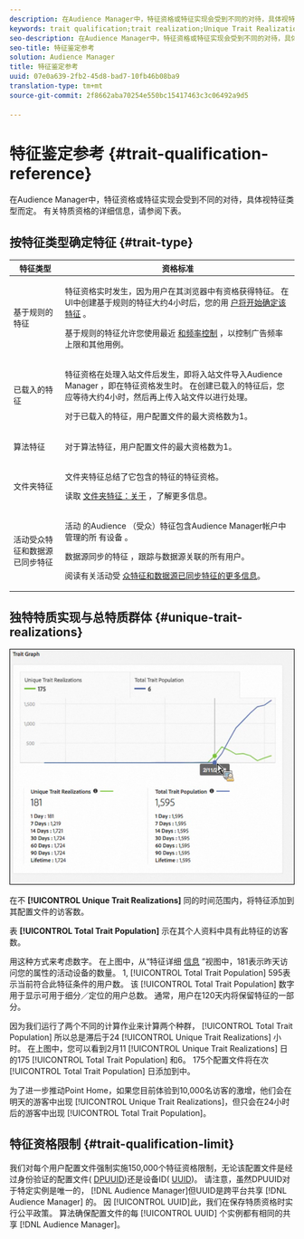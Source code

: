 ```yaml
---
description: 在Audience Manager中，特征资格或特征实现会受到不同的对待，具体视特征类型而定。 有关特质资格的详细信息，请参阅下表。
keywords: trait qualification;trait realization;Unique Trait Realizations;UTR;Total Trait Population;TTP
seo-description: 在Audience Manager中，特征资格或特征实现会受到不同的对待，具体视特征类型而定。 有关特质资格的详细信息，请参阅下表。
seo-title: 特征鉴定参考
solution: Audience Manager
title: 特征鉴定参考
uuid: 07e0a639-2fb2-45d8-bad7-10fb46b08ba9
translation-type: tm+mt
source-git-commit: 2f8662aba70254e550bc15417463c3c06492a9d5

---
```



# 特征鉴定参考 {#trait-qualification-reference}

在Audience Manager中，特征资格或特征实现会受到不同的对待，具体视特征类型而定。 有关特质资格的详细信息，请参阅下表。

## 按特征类型确定特征 {#trait-type}

<table id="table_14CD705F376B44EEA9A6C011984356F0"> 
 <thead> 
  <tr> 
   <th colname="col1" class="entry"> 特征类型 </th> 
   <th colname="col2" class="entry"> 资格标准 </th> 
  </tr> 
 </thead>
 <tbody> 
  <tr> 
   <td colname="col1"> <p>基于规则的特征 </p> </td> 
   <td colname="col2"> <p>特征资格实时发生，因为用户在其浏览器中有资格获得特征。 在UI中创建基于规则的特征大约4小时后，您的用 <a href="../../features/traits/create-onboarded-rule-based-traits.md#create-rules-based-or-onboarded-traits"> 户将开始确定该特征</a> 。 </p> <p>基于规则的特征允许您使用最近 <a href="../../features/segments/recency-and-frequency.md"> 和频率控制</a> ，以控制广告频率上限和其他用例。 </p> </td> 
  </tr> 
  <tr> 
   <td colname="col1"> <p>已载入的特征 </p> </td> 
   <td colname="col2"> <p>特征资格在处理入站文件后发生，即将入站文件导入Audience Manager <a href="../../faq/faq-inbound-data-ingestion.md"></a> ，即在特征资格发生时。 在创建已载入的特征后，您应等待大约4小时，然后再上传入站文件以进行处理。  </p> <p> 对于已载入的特征，用户配置文件的最大资格数为1。 </p> </td> 
  </tr> 
  <tr> 
   <td colname="col1"> <p>算法特征 </p> </td> 
   <td colname="col2"> <p>对于算法特征，用户配置文件的最大资格数为1。 </p> </td> 
  </tr> 
  <tr> 
   <td colname="col1"> <p>文件夹特征 </p> </td> 
   <td colname="col2"> <p>文件夹特征总结了它包含的特征的特征资格。 </p> <p>读取 <a href="../../features/traits/about-folder-traits.md"> 文件夹特征：关于</a> ，了解更多信息。 </p> </td> 
  </tr>
  <tr> 
   <td colname="col1"> <p>活动受众特征和数据源已同步特征 </p> </td> 
   <td colname="col2"> <p>活动 <span class="wintitle"> 的Audience</span> （受众）特征包含Audience Manager帐户中管理的所 <span class="wintitle"> 有设备</span> 。 </p> <p><span class="wintitle"> 数据源同步的特征</span> ，跟踪与数据源关联的所有用户。 </p> <p>阅读有关活动受 <a href="../../features/traits/client-activity-synced-audience-traits.md"> 众特征和数据源已同步特征的更多信息</a>。 </p> </td>
  </tr>
 </tbody>
</table>

## 独特特质实现与总特质群体 {#unique-trait-realizations}

![](assets/utr-ttp1.png)

在不 **[!UICONTROL Unique Trait Realizations]** 同的时间范围内，将特征添加到其配置文件的访客数。

表 **[!UICONTROL Total Trait Population]** 示在其个人资料中具有此特征的访客数。

用这种方式来考虑数字。 在上图中，从“特征详细 [信息](../../features/traits/trait-details-page.md) ”视图中，181表示昨天访问您的属性的活动设备的数量。 1, [!UICONTROL Total Trait Population] 595表示当前符合此特征条件的用户数。 该 [!UICONTROL Total Trait Population] 数字用于显示可用于细分／定位的用户总数。 通常，用户在120天内将保留特征的一部分。

因为我们运行了两个不同的计算作业来计算两个种群， [!UICONTROL Total Trait Population] 所以总是滞后于24 [!UICONTROL Unique Trait Realizations] 小时。 在上图中，您可以看到2月11 [!UICONTROL Unique Trait Realizations] 日的175 [!UICONTROL Total Trait Population] 和6。 175个配置文件将在次 [!UICONTROL Total Trait Population] 日添加到中。

为了进一步推动Point Home，如果您目前体验到10,000名访客的激增，他们会在明天的游客中出现 [!UICONTROL Unique Trait Realizations]，但只会在24小时后的游客中出现 [!UICONTROL Total Trait Population]。

## 特征资格限制 {#trait-qualification-limit}

我们对每个用户配置文件强制实施150,000个特征资格限制，无论该配置文件是经过身份验证的配置文件( [DPUUID](../../reference/ids-in-aam.md))还是设备ID( [UUID](../../reference/ids-in-aam.md))。 请注意，虽然DPUUID对于特定实例是唯一的， [!DNL Audience Manager]但UUID是跨平台共享 [!DNL Audience Manager] 的。 因 [!UICONTROL UUID]此，我们在保存特质资格时实行公平政策。 算法确保配置文件的每 [!UICONTROL UUID] 个实例都有相同的共享 [!DNL Audience Manager]。
